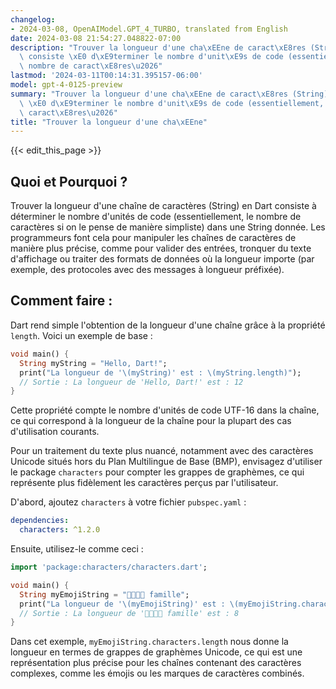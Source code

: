 ```yaml
---
changelog:
- 2024-03-08, OpenAIModel.GPT_4_TURBO, translated from English
date: 2024-03-08 21:54:27.048822-07:00
description: "Trouver la longueur d'une cha\xEEne de caract\xE8res (String) en Dart\
  \ consiste \xE0 d\xE9terminer le nombre d'unit\xE9s de code (essentiellement, le\
  \ nombre de caract\xE8res\u2026"
lastmod: '2024-03-11T00:14:31.395157-06:00'
model: gpt-4-0125-preview
summary: "Trouver la longueur d'une cha\xEEne de caract\xE8res (String) en Dart consiste\
  \ \xE0 d\xE9terminer le nombre d'unit\xE9s de code (essentiellement, le nombre de\
  \ caract\xE8res\u2026"
title: "Trouver la longueur d'une cha\xEEne"
---
```


{{< edit_this_page >}}

## Quoi et Pourquoi ?
Trouver la longueur d'une chaîne de caractères (String) en Dart consiste à déterminer le nombre d'unités de code (essentiellement, le nombre de caractères si on le pense de manière simpliste) dans une String donnée. Les programmeurs font cela pour manipuler les chaînes de caractères de manière plus précise, comme pour valider des entrées, tronquer du texte d'affichage ou traiter des formats de données où la longueur importe (par exemple, des protocoles avec des messages à longueur préfixée).

## Comment faire :
Dart rend simple l'obtention de la longueur d'une chaîne grâce à la propriété `length`. Voici un exemple de base :

```dart
void main() {
  String myString = "Hello, Dart!";
  print("La longueur de '\(myString)' est : \(myString.length)");
  // Sortie : La longueur de 'Hello, Dart!' est : 12
}
```
Cette propriété compte le nombre d'unités de code UTF-16 dans la chaîne, ce qui correspond à la longueur de la chaîne pour la plupart des cas d'utilisation courants.

Pour un traitement du texte plus nuancé, notamment avec des caractères Unicode situés hors du Plan Multilingue de Base (BMP), envisagez d'utiliser le package `characters` pour compter les grappes de graphèmes, ce qui représente plus fidèlement les caractères perçus par l'utilisateur.

D'abord, ajoutez `characters` à votre fichier `pubspec.yaml` :

```yaml
dependencies:
  characters: ^1.2.0
```

Ensuite, utilisez-le comme ceci :

```dart
import 'package:characters/characters.dart';

void main() {
  String myEmojiString = "👨‍👩‍👧‍👦 famille";
  print("La longueur de '\(myEmojiString)' est : \(myEmojiString.characters.length)");
  // Sortie : La longueur de '👨‍👩‍👧‍👦 famille' est : 8
}
```

Dans cet exemple, `myEmojiString.characters.length` nous donne la longueur en termes de grappes de graphèmes Unicode, ce qui est une représentation plus précise pour les chaînes contenant des caractères complexes, comme les émojis ou les marques de caractères combinés.
